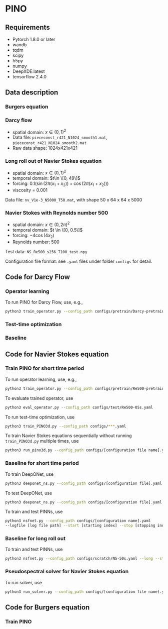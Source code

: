 # PINO

## Requirements
- Pytorch 1.8.0 or later
- wandb
- tqdm
- scipy
- h5py
- numpy
- DeepXDE:latest
- tensorflow 2.4.0

## Data description
### Burgers equation

### Darcy flow 
- spatial domain: $x\in (0,1)^2$
- Data file: `piececonst_r421_N1024_smooth1.mat`, `piececonst_r421_N1024_smooth2.mat`
- Raw data shape: 1024x421x421


### Long roll out of Navier Stokes equation
- spatial domain: $x\in (0, 1)^2$
- temporal domain: $t\in \[0, 49\]$
- forcing: $0.1(\sin(2\pi(x_1+x_2)) + \cos(2\pi(x_1+x_2)))$
- viscosity = 0.001

Data file: `nv_V1e-3_N5000_T50.mat`, with shape 50 x 64 x 64 x 5000 
### Navier Stokes with Reynolds number 500
- spatial domain: $x\in (0, 2\pi)^2$
- temporal domain: $t \in \[0, 0.5\]$
- forcing: $-4\cos(4x_2)$
- Reynolds number: 500


Test data: `NS_Re500_s256_T100_test.npy`

Configuration file format: see `.yaml` files under folder `configs` for detail. 

## Code for Darcy Flow

### Operator learning
To run PINO for Darcy Flow, use, e.g., 
```bash
python3 train_operator.py --config_path configs/pretrain/Darcy-pretrain.yaml
```

### Test-time optimization

### Baseline

## Code for Navier Stokes equation
### Train PINO for short time period
To run operator learning, use, e.g., 
```bash
python3 train_operator.py --config_path configs/pretrain/Re500-pretrain-05s-4C0.yaml
```
To evaluate trained operator, use
```bash
python3 eval_operator.py --config_path configs/test/Re500-05s.yaml
```
To run test-time optimization, use
```bash
python3 train_PINO3d.py --config_path configs/***.yaml 
```

To train Navier Stokes equations sequentially without running `train_PINO3d.py` multiple times, use

```bash
python3 run_pino3d.py --config_path configs/[configuration file name].yaml --start [index of the first data] --stop [which data to stop]
```


### Baseline for short time period
To train DeepONet, use 
```bash
python3 deeponet_ns.py --config_path configs/[configuration file].yaml --mode train
```

To test DeepONet, use 
```bash
python3 deeponet_ns.py --config_path configs/[configuration file].yaml --mode test
```

To train and test PINNs, use 
```bash
python3 nsfnet.py --config_path configs/[configuration name].yaml 
--logfile [log file path] --start [starting index] --stop [stopping index]
```
### Baseline for long roll out
To train and test PINNs, use
```bash
python3 nsfnet.py --config_path configs/scratch/NS-50s.yaml --long --start [starting index] --stop [stopping index]
```

### Pseudospectral solver for Navier Stokes equation
To run solver, use 
```bash
python3 run_solver.py --config_path configs/[configuration file name].yaml
```

## Code for Burgers equation 

### Train PINO